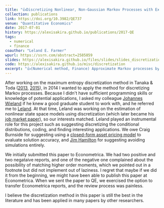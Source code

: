 ```yaml
---
title: "👍Discretizing Nonlinear, Non-Gaussian Markov Processes with Exact Conditional Moments"
collection: publications
link: https://doi.org/10.3982/QE737
venue: "Quantitative Economics"
date: 2017-07-01
history: https://alexisakira.github.io/publications/2017-QE
tags:
  - numerical
  - finance
coauthor: "Leland E. Farmer"
wpurl: https://ssrn.com/abstract=2585859
slides: https://alexisakira.github.io/files/slides/slides_discretization.pdf
code: https://alexisakira.github.io/misc/discretization
excerpt: "👍(Numerical method, Finance) Approximate Markov processes by finite-state Markov chains using maximum entropy discretization of Tanaka & Toda ([2013](https://doi.org/10.1016/j.econlet.2012.12.020), [2015](https://doi.org/10.1137/140971269)); applications to solving asset pricing models."
---
```


After working on the maximum entropy discretization method in Tanaka & Toda ([2013](https://doi.org/10.1016/j.econlet.2012.12.020), [2015](https://doi.org/10.1137/140971269)), in 2014 I wanted to apply the method for discretizing Markov processes. Because I didn't have sufficient programming skills or knowledge of potential applications, I asked my colleague [Johannes Wieland](https://johanneswieland.github.io/) if he knew a good graduate student to work with, and he referred me to [Leland](https://www.lelandfarmer.com/). At that time, Leland was working on the estimation of nonlinear state space models using discretization (which later became his [job market paper](https://doi.org/10.3982/QE1353)), so our interests matched. Leland played an instrumental role for this project such as suggesting discretizing the conditional distributions, coding, and finding interesting applications. We owe Craig Burnside for suggesting using a [closed-form asset pricing model](https://doi.org/10.1016/S0165-1889(97)00075-4) to evaluate solution accuracy, and [Jim Hamilton](https://en.wikipedia.org/wiki/James_D._Hamilton) for suggesting avoiding simulations entirely.

We initially submitted this paper to Econometrica. We had two positive and two negataive reports, and one of the negative one complained about the possibility of matching higher order moments, which we pointed out in a footnote but did not implement out of laziness. I regret that maybe if we did it from the beginning, we might have been able to publish this paper at Econometrica. When we sent the paper to QE, we exercised the option to transfer Econometrica reports, and the review process was painless.

I believe the discretization method in this paper is still the best in the literature and has been applied in many papers by other researchers.